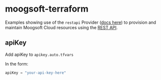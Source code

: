 # moogsoft-terraform
Examples showing use of the `restapi` Provider ([docs here](https://registry.terraform.io/providers/Mastercard/restapi/latest)) to provision and maintain Moogsoft Cloud resources using the [REST API](https://docs.moogsoft.com/en/moogsoft-apis.html).

## apiKey
Add apiKey to `apikey.auto.tfvars`

In the form:

```javascript
apiKey = "your-api-key-here"
```
